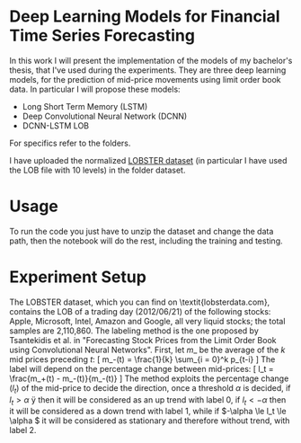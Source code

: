 # Deep Learning Models for Financial Time Series Forecasting
In this work I will present the implementation of the models of my bachelor's thesis, that I've used during the experiments. They are three deep learning models, for the prediction of mid-price movements using limit order book data.
In particular I will propose these models:
- Long Short Term Memory (LSTM) 
- Deep Convolutional Neural Network (DCNN)
- DCNN-LSTM LOB 

For specifics refer to the folders.

I have uploaded the normalized [LOBSTER dataset](https://lobsterdata.com/info/DataSamples.php) (in particular I have used the LOB file with 10 levels) in the folder dataset.

# Usage

To run the code you just have to unzip the dataset and change the data path, then the notebook will do the rest, including the training and testing.

# Experiment Setup
The LOBSTER dataset, which you can find on \textit{lobsterdata.com}, contains the LOB of a trading day (2012/06/21) of the following stocks: Apple, Microsoft, Intel, Amazon and Google, all very liquid stocks; the total samples are 2,110,860. 
The labeling method is the one proposed by Tsantekidis et al. in "Forecasting Stock Prices from the Limit Order
Book using Convolutional Neural Networks". 
First, let $m\_$ be the average of the $k$ mid prices preceding $t$:
\[
m_-(t) = \frac{1}{k} \sum_{i = 0}^k p_{t-i}
\]
The label will depend on the percentage change between mid-prices:
\[
l_t = \frac{m_+(t) - m_-(t)}{m_-(t)}
\]
The method exploits the percentage change ($l_t$) of the mid-price to decide the direction, once a threshold $\alpha$ is decided, if $l_t > \alpha$ ÿ then it will be considered as an up trend with label $0$, if $l_t < -\alpha$ then it will be considered as a down trend with label $1$, while if $-\alpha \le l_t \le \alpha $ it will be considered as stationary and therefore without trend, with label 2.
